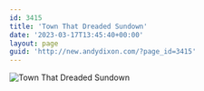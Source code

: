 ```yaml
---
id: 3415
title: 'Town That Dreaded Sundown'
date: '2023-03-17T13:45:40+00:00'
layout: page
guid: 'http://new.andydixon.com/?page_id=3415'
---
```


![Town That Dreaded Sundown](https://i0.wp.com/assets.g8x2.ldn.idrivee2-23.com/posters/Town%20That%20Dreaded%20Sundown%2001.jpg?w=1200&ssl=1 "Town That Dreaded Sundown")